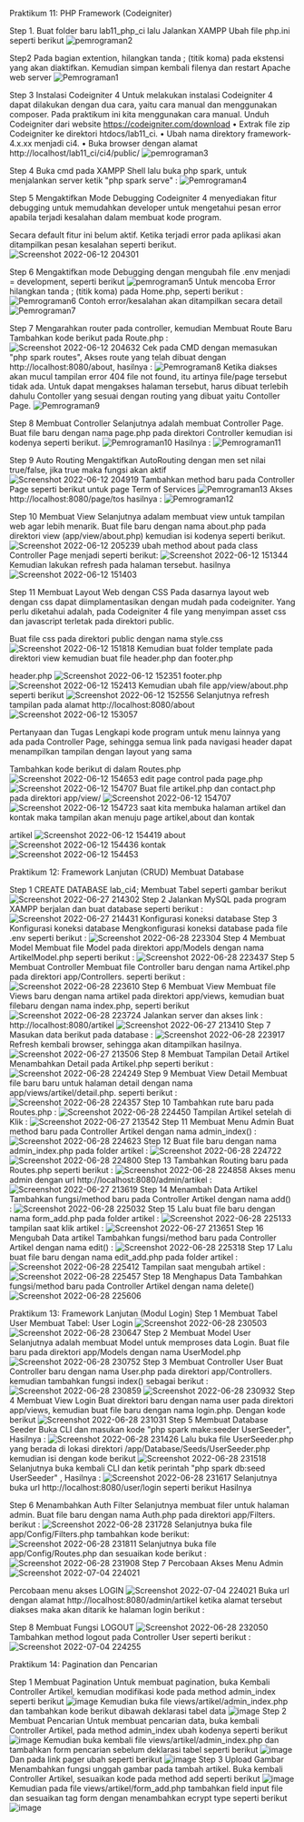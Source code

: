 Praktikum 11: PHP Framework (Codeigniter)

Step 1.
Buat folder baru lab11_php_ci lalu Jalankan XAMPP Ubah file php.ini seperti berikut 
![pemrograman2](https://user-images.githubusercontent.com/73973590/173235986-caa230d6-e252-4203-a64a-6ffd55f5f112.png)

Step2
Pada bagian extention, hilangkan tanda ; (titik koma) pada ekstensi yang akan diaktifkan. Kemudian simpan kembali filenya dan restart Apache web server
![Pemrograman1](https://user-images.githubusercontent.com/73973590/173236030-c331fa97-feab-4741-ab73-39a7478a534c.png)

Step 3
Instalasi Codeigniter 4
Untuk melakukan instalasi Codeigniter 4 dapat dilakukan dengan dua cara, yaitu cara manual dan menggunakan composer. Pada praktikum ini kita menggunakan cara manual.
Unduh Codeigniter dari website https://codeigniter.com/download • Extrak file zip Codeigniter ke direktori htdocs/lab11_ci. • Ubah nama direktory framework-4.x.xx menjadi ci4. • Buka browser dengan alamat http://localhost/lab11_ci/ci4/public/
![pemrograman3](https://user-images.githubusercontent.com/73973590/173236076-d38ff867-ceba-43da-9235-d6023d228a08.png)

Step 4
Buka cmd pada XAMPP Shell lalu buka php spark, untuk menjalankan server ketik "php spark serve" :
![Pemrograman4](https://user-images.githubusercontent.com/73973590/173236101-8f11552a-d695-41c6-8dcb-7905635382a4.png)

Step 5 
Mengaktifkan Mode Debugging
Codeigniter 4 menyediakan fitur debugging untuk memudahkan developer untuk mengetahui pesan error apabila terjadi kesalahan dalam membuat kode program.

Secara default fitur ini belum aktif. Ketika terjadi error pada aplikasi akan ditampilkan pesan kesalahan seperti berikut.
![Screenshot 2022-06-12 204301](https://user-images.githubusercontent.com/73973590/173236140-5fed9e00-9f34-4162-9eb5-d8478c14a5f8.png)

Step 6
Mengaktifkan mode Debugging dengan mengubah file .env menjadi = development, seperti berikut 
![pemrograman5](https://user-images.githubusercontent.com/73973590/173236167-b05c6a58-76f1-4f2c-9cf4-f44d872154fd.png)
Untuk mencoba Error hilangkan tanda ; (titik koma) pada Home.php, seperti berikut :
![Pemrograman6](https://user-images.githubusercontent.com/73973590/173236185-b0a9f197-f801-4df4-987b-d0c35c4dd556.png)
Contoh error/kesalahan akan ditampilkan secara detail
![Pemrograman7](https://user-images.githubusercontent.com/73973590/173236200-8ff83067-cbe7-4955-8e11-61449a064454.png)


Step 7
Mengarahkan router pada controller, kemudian Membuat Route Baru Tambahkan kode berikut pada Route.php :
![Screenshot 2022-06-12 204632](https://user-images.githubusercontent.com/73973590/173236297-06f98323-522e-4938-9f36-38d638edc767.png)
Cek pada CMD dengan memasukan "php spark routes", Akses route yang telah dibuat dengan http://localhost:8080/about, hasilnya :
![Pemrograman8](https://user-images.githubusercontent.com/73973590/173236241-1fa6a9eb-5d58-48db-8b9e-a0acfcb4817f.png)
Ketika diakses akan mucul tampilan error 404 file not found, itu artinya file/page tersebut tidak ada. Untuk dapat mengakses halaman tersebut, harus dibuat terlebih dahulu Contoller yang sesuai dengan routing yang dibuat yaitu Contoller Page.
![Pemrograman9](https://user-images.githubusercontent.com/73973590/173236357-a8ca7922-5807-4063-a0cc-15e9a9f1c64d.png)

Step 8
Membuat Controller
Selanjutnya adalah membuat Controller Page. Buat file baru dengan nama page.php pada direktori Controller kemudian isi kodenya seperti berikut.
![Pemrograman10](https://user-images.githubusercontent.com/73973590/173236372-bb9d28d0-0bd2-4501-a90c-17df77295ea1.png)
Hasilnya :
![Pemrograman11](https://user-images.githubusercontent.com/73973590/173236380-a952006c-73a1-43fe-9342-e073b0f29af2.png)

Step 9
Auto Routing
Mengaktifkan AutoRouting dengan men set nilai true/false, jika true maka fungsi akan aktif
![Screenshot 2022-06-12 204919](https://user-images.githubusercontent.com/73973590/173236431-e9e1db5f-7e32-4348-a91b-d9eef5c04e26.png)
Tambahkan method baru pada Controller Page seperti berikut untuk page Term of Services
![Pemrograman13](https://user-images.githubusercontent.com/73973590/173236472-7bf1fb2b-0b9e-4f33-b896-4c2fa989b0e7.png)
Akses http://localhost:8080/page/tos hasilnya :
![Pemrograman12](https://user-images.githubusercontent.com/73973590/173236463-8967b86c-a606-495d-91c0-d13b9b36c8d9.png)


Step 10
Membuat View
Selanjutnya adalam membuat view untuk tampilan web agar lebih menarik. Buat file baru dengan nama about.php pada direktori view (app/view/about.php) kemudian isi kodenya seperti berikut.
![Screenshot 2022-06-12 205239](https://user-images.githubusercontent.com/73973590/173236557-609a472d-41e2-4b5a-a523-0b6babe2e24f.png)
ubah method about pada class Controller Page menjadi seperti berikut:
![Screenshot 2022-06-12 151344](https://user-images.githubusercontent.com/73973590/173236514-7fa225e1-951d-4bb6-b899-c996672dd482.png)
Kemudian lakukan refresh pada halaman tersebut. hasilnya
![Screenshot 2022-06-12 151403](https://user-images.githubusercontent.com/73973590/173236575-39d2cb89-4c68-4e00-8640-e4487cdcc4c7.png)

Step 11
Membuat Layout Web dengan CSS
Pada dasarnya layout web dengan css dapat diimplamentasikan dengan mudah pada codeigniter. Yang perlu diketahui adalah, pada Codeigniter 4 file yang menyimpan asset css dan javascript terletak pada direktori public.

Buat file css pada direktori public dengan nama style.css
![Screenshot 2022-06-12 151818](https://user-images.githubusercontent.com/73973590/173236606-28ab82f8-5f3e-47c6-a149-2e304ffa1124.png)
Kemudian buat folder template pada direktori view kemudian buat file header.php dan footer.php

header.php
![Screenshot 2022-06-12 152351](https://user-images.githubusercontent.com/73973590/173236619-a031ff31-ff29-4189-a82f-3d1691b09e4e.png)
footer.php
![Screenshot 2022-06-12 152413](https://user-images.githubusercontent.com/73973590/173236633-e6344848-aacb-4ccc-93b0-c63d3e9f74f3.png)
Kemudian ubah file app/view/about.php seperti berikut
![Screenshot 2022-06-12 152556](https://user-images.githubusercontent.com/73973590/173236658-80a39b03-b63a-4fb5-89ec-ecc17581c88d.png)
Selanjutnya refresh tampilan pada alamat http://localhost:8080/about
![Screenshot 2022-06-12 153057](https://user-images.githubusercontent.com/73973590/173236671-63052d88-eeb1-4af8-aadd-b8cb4813ae97.png)


Pertanyaan dan Tugas
Lengkapi kode program untuk menu lainnya yang ada pada Controller Page, sehingga semua link pada navigasi header dapat menampilkan tampilan dengan layout yang sama

Tambahkan kode berikut di dalam Routes.php
![Screenshot 2022-06-12 154653](https://user-images.githubusercontent.com/73973590/173236688-2d93d159-100e-439f-9d7b-30cf4395f2a8.png)
edit page control pada page.php
![Screenshot 2022-06-12 154707](https://user-images.githubusercontent.com/73973590/173236705-3b866d55-22a2-4e24-86f4-244880173d08.png)
Buat file artikel.php dan contact.php pada direktori app/view/
![Screenshot 2022-06-12 154707](https://user-images.githubusercontent.com/73973590/173236733-05fd1fe7-42d9-4afc-8dc1-e1697ee60294.png)
![Screenshot 2022-06-12 154723](https://user-images.githubusercontent.com/73973590/173236761-90fbdf9c-495e-4109-9168-607ce3bb1fca.png)
saat kita membuka halaman artikel dan kontak maka tampilan akan menuju page artikel,about dan kontak

artikel
![Screenshot 2022-06-12 154419](https://user-images.githubusercontent.com/73973590/173236775-650ffbef-a1ad-432b-aa49-7b3c77496c91.png)
about
![Screenshot 2022-06-12 154436](https://user-images.githubusercontent.com/73973590/173236786-689dd255-f126-4c2b-b583-5e3dfd5ce499.png)
kontak
![Screenshot 2022-06-12 154453](https://user-images.githubusercontent.com/73973590/173236816-69b7c595-ae6c-4585-9a29-2192c93bc546.png)


Praktikum 12: Framework Lanjutan (CRUD)
Membuat Database

Step 1
CREATE DATABASE lab_ci4; Membuat Tabel seperti gambar berikut
![Screenshot 2022-06-27 214302](https://user-images.githubusercontent.com/73973590/175968340-f1732731-0957-4e9b-b953-7faf92d2d1d3.png)
Step 2
Jalankan MySQL pada program XAMPP berjalan dan buat database seperti berikut :
![Screenshot 2022-06-27 214431](https://user-images.githubusercontent.com/73973590/175968605-8bec2ad6-8821-4125-9b91-656ca377747d.png)
Konfigurasi koneksi database
Step 3
Konfigurasi koneksi database
Mengkonfigurasi koneksi database pada file .env seperti berikut :
![Screenshot 2022-06-28 223304](https://user-images.githubusercontent.com/73973590/176220388-9877a811-97d5-4958-8d12-45be650cae97.png)
Step 4
Membuat Model
Membuat file Model pada direktori app/Models dengan nama ArtikelModel.php seperti berikut :
![Screenshot 2022-06-28 223437](https://user-images.githubusercontent.com/73973590/176220680-9e2186e9-c348-4980-89cd-4287f2075da7.png)
Step 5
Membuat Controller
Membuat file Controller baru dengan nama Artikel.php pada direktori app/Controllers. seperti berikut :
![Screenshot 2022-06-28 223610](https://user-images.githubusercontent.com/73973590/176221042-05c3f6ed-f7d1-4f80-91cd-4f367484e69c.png)
Step 6
Membuat View
Membuat file Views baru dengan nama artikel pada direktori app/views, kemudian buat filebaru dengan nama index.php, seperti berikut
![Screenshot 2022-06-28 223724](https://user-images.githubusercontent.com/73973590/176221354-3830489a-677d-4fb7-bb59-508a566de020.png)
Jalankan server dan akses link : http://localhost:8080/artikel
![Screenshot 2022-06-27 213410](https://user-images.githubusercontent.com/73973590/176221494-f0a7a070-fb49-43fc-9ddd-c8d7de094afb.png)
Step 7
Masukan data berikut pada database :
![Screenshot 2022-06-28 223917](https://user-images.githubusercontent.com/73973590/176221735-a697d3cb-f458-41d5-b095-7ba732abd3e8.png)
Refresh kembali browser, sehingga akan ditampilkan hasilnya.
![Screenshot 2022-06-27 213506](https://user-images.githubusercontent.com/73973590/176221860-1884b557-5e67-4db5-a5b5-b6a974f320fa.png)
Step 8
Membuat Tampilan Detail Artikel
Menambahkan Detail pada Artikel.php seperti berikut :
![Screenshot 2022-06-28 224249](https://user-images.githubusercontent.com/73973590/176222508-99465cf6-d3f7-43af-9d90-5565ee08a647.png)
Step 9
Membuat View Detail
Membuat file baru baru untuk halaman detail dengan nama app/views/artikel/detail.php. seperti berikut :
![Screenshot 2022-06-28 224357](https://user-images.githubusercontent.com/73973590/176222770-cce2e96c-ef57-47d9-a770-3842e5396c15.png)
Step 10
Tambahkan rute baru pada Routes.php :
![Screenshot 2022-06-28 224450](https://user-images.githubusercontent.com/73973590/176222963-ce785e88-6d54-42eb-8816-76a3f2c564ae.png)
Tampilan Artikel setelah di Klik :
![Screenshot 2022-06-27 213542](https://user-images.githubusercontent.com/73973590/176223058-411f9fc4-8cc4-43ee-8622-8c93ea0ed8de.png)
Step 11
Membuat Menu Admin
Buat method baru pada Controller Artikel dengan nama admin_index() :
![Screenshot 2022-06-28 224623](https://user-images.githubusercontent.com/73973590/176223343-99a367f5-81c1-4104-94f5-7adb42ae0b68.png)
Step 12
Buat file baru dengan nama admin_index.php pada folder artikel :
![Screenshot 2022-06-28 224722](https://user-images.githubusercontent.com/73973590/176223533-75b818da-660f-45ae-b26b-9800a0acdc71.png)
![Screenshot 2022-06-28 224800](https://user-images.githubusercontent.com/73973590/176223676-8e2b5777-833d-482e-b9a4-e36eb3c38f57.png)
Step 13
Tambahkan Routing baru pada Routes.php seperti berikut :
![Screenshot 2022-06-28 224858](https://user-images.githubusercontent.com/73973590/176223895-389a2dee-3f0d-42bf-b5b1-be63c0979acd.png)
Akses menu admin dengan url http://localhost:8080/admin/artikel :
![Screenshot 2022-06-27 213619](https://user-images.githubusercontent.com/73973590/176224028-0cd0124e-878e-4199-9237-01a0b781cc6d.png)
Step 14
Menambah Data Artikel
Tambahkan fungsi/method baru pada Controller Artikel dengan nama add() :
![Screenshot 2022-06-28 225032](https://user-images.githubusercontent.com/73973590/176224257-bc66c716-e4db-4ca5-8d7b-716dd53f29a3.png)
Step 15
Lalu buat file baru dengan nama form_add.php pada folder artikel :
![Screenshot 2022-06-28 225133](https://user-images.githubusercontent.com/73973590/176224488-c379acb9-d522-4dd8-baf2-ab5d1af5a49a.png)
tampilan saat klik artikel :
![Screenshot 2022-06-27 213651](https://user-images.githubusercontent.com/73973590/176224582-af821c64-dd4e-4b23-a56e-6ceabf386895.png)
Step 16
Mengubah Data artikel
Tambahkan fungsi/method baru pada Controller Artikel dengan nama edit() :
![Screenshot 2022-06-28 225318](https://user-images.githubusercontent.com/73973590/176224863-55b3e04a-a38d-4670-b534-49166ddb84c6.png)
Step 17
Lalu buat file baru dengan nama edit_add.php pada folder artikel :
![Screenshot 2022-06-28 225412](https://user-images.githubusercontent.com/73973590/176225093-9ad1a1bb-ebea-427e-baa1-a7c93c1c8ffd.png)
Tampilan saat mengubah artikel :
![Screenshot 2022-06-28 225457](https://user-images.githubusercontent.com/73973590/176225298-c80575ac-7343-4265-b4dc-ead925045744.png)
Step 18
Menghapus Data
Tambahkan fungsi/method baru pada Controller Artikel dengan nama delete()
![Screenshot 2022-06-28 225606](https://user-images.githubusercontent.com/73973590/176225554-8ce8d413-96a8-4e1e-8abb-1931f415a64a.png)



Praktikum 13: Framework Lanjutan (Modul Login)
Step 1
Membuat Tabel User
Membuat Tabel: User Login
![Screenshot 2022-06-28 230503](https://user-images.githubusercontent.com/73973590/176227377-6af0b50a-3900-40a5-a0a9-b2609b7ab139.png)
![Screenshot 2022-06-28 230647](https://user-images.githubusercontent.com/73973590/176227714-0fc157a2-675f-457c-b695-0b1b91a8815c.png)
Step 2
Membuat Model User
Selanjutnya adalah membuat Model untuk memproses data Login. Buat file baru pada direktori app/Models dengan nama UserModel.php
![Screenshot 2022-06-28 230752](https://user-images.githubusercontent.com/73973590/176227956-5e05f88b-25df-418e-91e0-41e70f9120a6.png)
Step 3
Membuat Controller User
Buat Controller baru dengan nama User.php pada direktori app/Controllers. kemudian tambahkan fungsi index() sebagai berikut :
![Screenshot 2022-06-28 230859](https://user-images.githubusercontent.com/73973590/176228173-d4c73cc2-43ed-4b30-a3d8-e475800d27e1.png)
![Screenshot 2022-06-28 230932](https://user-images.githubusercontent.com/73973590/176228285-636dbc47-af7d-4b6c-a3dd-a6028130c18d.png)
Step 4
Membuat View Login
Buat direktori baru dengan nama user pada direktori app/views, kemudian buat file baru dengan nama login.php. Dengan kode berikut
![Screenshot 2022-06-28 231031](https://user-images.githubusercontent.com/73973590/176228474-ce399a6d-262c-4db8-92db-387c3129b2c8.png)
Step 5
Membuat Database Seeder
Buka CLI dan masukan kode "php spark make:seeder UserSeeder", Hasilnya :
![Screenshot 2022-06-28 231426](https://user-images.githubusercontent.com/73973590/176229249-f3248d05-99ff-4528-a989-6a21d354cf6e.png)
Lalu buka file UserSeeder.php yang berada di lokasi direktori /app/Database/Seeds/UserSeeder.php kemudian isi dengan kode berikut
![Screenshot 2022-06-28 231518](https://user-images.githubusercontent.com/73973590/176229419-fbf8e059-c373-480d-8b4b-5d3cdae7e3c1.png)
Selanjutnya buka kembali CLI dan ketik perintah "php spark db:seed UserSeeder" , Hasilnya :
![Screenshot 2022-06-28 231617](https://user-images.githubusercontent.com/73973590/176229622-48bf0b3d-300c-45d5-897f-64bad88795c3.png)
Selanjutnya buka url http://localhost:8080/user/login seperti berikut Hasilnya


Step 6
Menambahkan Auth Filter
Selanjutnya membuat filer untuk halaman admin. Buat file baru dengan nama Auth.php pada direktori app/Filters. berikut :
![Screenshot 2022-06-28 231728](https://user-images.githubusercontent.com/73973590/176229885-18638126-79a5-486e-9ce5-380357c99d9c.png)
Selanjutnya buka file app/Config/Filters.php tambahkan kode berikut:
![Screenshot 2022-06-28 231811](https://user-images.githubusercontent.com/73973590/176230041-70115ca8-979a-458f-91d6-5d451267e384.png)
Selanjutnya buka file app/Config/Routes.php dan sesuaikan kode berikut :
![Screenshot 2022-06-28 231908](https://user-images.githubusercontent.com/73973590/176230207-a0f90801-0700-41fe-acbf-f5b25042db51.png)
Step 7
Percobaan Akses Menu Admin
![Screenshot 2022-07-04 224021](https://user-images.githubusercontent.com/73973590/177186379-d90b38a8-12e1-45ca-ab0b-2c553caa1cf1.png)

Percobaan menu akses LOGIN
![Screenshot 2022-07-04 224021](https://user-images.githubusercontent.com/73973590/177186267-3c4b5c56-c982-4c3f-bad2-aa773ac011d3.png)
Buka url dengan alamat http://localhost:8080/admin/artikel ketika alamat tersebut diakses maka akan ditarik ke halaman login berikut :

Step 8
Membuat Fungsi LOGOUT
![Screenshot 2022-06-28 232050](https://user-images.githubusercontent.com/73973590/176230555-101fa98a-bf5f-4d7d-91ca-29ff85c83b42.png)
Tambahkan method logout pada Controller User seperti berikut :
![Screenshot 2022-07-04 224255](https://user-images.githubusercontent.com/73973590/177186504-932e6777-c532-4832-acde-2009f6f58a88.png)

Praktikum 14: Pagination dan Pencarian

Step 1
Membuat Pagination
Untuk membuat pagination, buka Kembali Controller Artikel, kemudian modifikasi kode pada method admin_index seperti berikut
![image](https://user-images.githubusercontent.com/73973590/177807629-7736d4e6-cda1-4892-b1c2-d7f9f6c72410.png)
Kemudian buka file views/artikel/admin_index.php dan tambahkan kode berikut dibawah deklarasi tabel data
![image](https://user-images.githubusercontent.com/73973590/177807744-d1f40108-5ce8-4c6d-8f26-7b5e1d1efeaa.png)
Step 2
Membuat Pencarian
Untuk membuat pencarian data, buka kembali Controller Artikel, pada method admin_index ubah kodenya seperti berikut
![image](https://user-images.githubusercontent.com/73973590/177807999-195e1b7e-51b4-499d-91ad-78225aa22d84.png)
Kemudian buka kembali file views/artikel/admin_index.php dan tambahkan form pencarian sebelum deklarasi tabel seperti berikut
![image](https://user-images.githubusercontent.com/73973590/177808136-82d5cfd2-84ed-4c66-a3d2-352aea2174d8.png)
Dan pada link pager ubah seperti berikut
![image](https://user-images.githubusercontent.com/73973590/177808295-f2e79f13-032d-4cd9-a360-697da1929df4.png)
Step 3
Upload Gambar
Menambahkan fungsi unggah gambar pada tambah artikel. Buka kembali Controller Artikel, sesuaikan kode pada method add seperti berikut
![image](https://user-images.githubusercontent.com/73973590/177808460-43a263a9-ac32-48cc-b58f-176279ba80dc.png)
Kemudian pada file views/artikel/form_add.php tambahkan field input file dan sesuaikan tag form dengan menambahkan ecrypt type seperti berikut
![image](https://user-images.githubusercontent.com/73973590/177808583-fc789570-9d64-4636-91a3-c66a60f19dc0.png)








